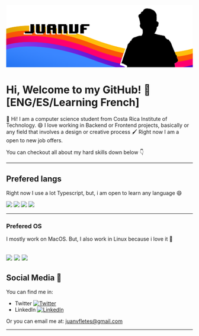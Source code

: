 ![Header](https://raw.githubusercontent.com/JuanVF/JuanVF/master/Banner.png "Header")
---
# Hi, Welcome to my GitHub! 💜 [ENG/ES/Learning French]

👋 Hi! I am a computer science student from Costa Rica Institute of Technology. 😄
I love working in Backend or Frontend projects, basically or any field that involves a design or creative process 🖌️
Right now I am a open to new job offers.

You can checkout all about my hard skills down below 👇

---
## Prefered langs

Right now I use a lot Typescript, but, i am open to learn any language 😄

![](https://img.shields.io/badge/Lang-Python-informational?style=flat&logo=Python&logoColor=white&color=BF0053) ![](https://img.shields.io/badge/Lang-JavaScript-informational?style=flat&logo=JavaScript&logoColor=white&color=BF0053) ![](https://img.shields.io/badge/Lang-Go-informational?style=flat&logo=Go&logoColor=white&color=BF0053) ![](https://img.shields.io/badge/Lang-Java-informational?style=flat&logo=Java&logoColor=white&color=BF0053)


---
### Prefered OS
I mostly work on MacOS. But, I also work in Linux because i love it 💙

![](https://img.shields.io/badge/OS-Windows_10-informational?style=flat&logo=Windows&logoColor=white&color=3a86ff) ![](https://img.shields.io/badge/OS-Linux-informational?style=flat&logo=Linux&logoColor=white&color=8338ec) ![](https://img.shields.io/badge/OS-MacOS-informational?style=flat&logo=Apple&logoColor=white&color=F0B600)
---

## Social Media 📱

You can find me in:

- Twitter [![Twitter][1.2]][1]
- LinkedIn [![LinkedIn][2.2]][2]

Or you can email me at: juanvfletes@gmail.com

---

[1.2]: https://cdn2.iconfinder.com/data/icons/social-media-2285/512/1_Twitter_colored_svg-16.png (twitter icon without padding)
[2.2]: https://cdn1.iconfinder.com/data/icons/logotypes/32/square-linkedin-16.png (LinkedIn icon without padding)

[1]: https://twitter.com/juanvfletes
[2]: https://www.linkedin.com/in/juanvfletes/
